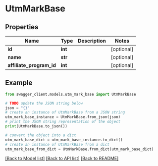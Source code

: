 # UtmMarkBase


## Properties

Name | Type | Description | Notes
------------ | ------------- | ------------- | -------------
**id** | **int** |  | [optional] 
**name** | **str** |  | [optional] 
**affiliate_program_id** | **int** |  | [optional] 

## Example

```python
from swagger_client.models.utm_mark_base import UtmMarkBase

# TODO update the JSON string below
json = "{}"
# create an instance of UtmMarkBase from a JSON string
utm_mark_base_instance = UtmMarkBase.from_json(json)
# print the JSON string representation of the object
print(UtmMarkBase.to_json())

# convert the object into a dict
utm_mark_base_dict = utm_mark_base_instance.to_dict()
# create an instance of UtmMarkBase from a dict
utm_mark_base_from_dict = UtmMarkBase.from_dict(utm_mark_base_dict)
```
[[Back to Model list]](../README.md#documentation-for-models) [[Back to API list]](../README.md#documentation-for-api-endpoints) [[Back to README]](../README.md)


